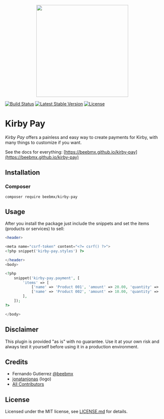 <p align="center"><a href="https://beebmx.github.io/kirby-pay" target="_blank" rel="noopener"><img src="https://beebmx.github.io/kirby-pay/images/logo.svg" width="300"></a></p>

[![Build Status](https://travis-ci.org/beebmx/kirby-pay.svg?branch=master)](https://travis-ci.org/beebmx/kirby-pay)
[![Latest Stable Version](https://poser.pugx.org/beebmx/kirby-pay/v)](//packagist.org/packages/beebmx/kirby-pay)
[![License](https://poser.pugx.org/beebmx/kirby-pay/license)](//packagist.org/packages/beebmx/kirby-pay)


# Kirby Pay

*Kirby Pay* offers a painless and easy way to create payments for Kirby, with many things to customize if you want.

See the docs for everything: [https://beebmx.github.io/kirby-pay](https://beebmx.github.io/kirby-pay)

## Installation

### Composer

```ssh
composer require beebmx/kirby-pay
```

## Usage

After you install the package just include the snippets and set the items (products or services) to sell:

```php
<header>

<meta name="csrf-token" content="<?= csrf() ?>">
<?php snippet('kirby-pay.styles') ?>

</header>
<body>

<?php
    snippet('kirby-pay.payment', [
        'items' => [
            ['name' => 'Product 001', 'amount' => 20.00, 'quantity' => 1],
            ['name' => 'Product 002', 'amount' => 10.00, 'quantity' => 2],
        ],
    ]);
?>

</body>
```

## Disclaimer

This plugin is provided "as is" with no guarantee. Use it at your own risk and always test it yourself before using it in a production environment.

## Credits

- Fernando Gutierrez [@beebmx](https://github.com/beebmx)
- [jonatanjonas](https://github.com/jonatanjonas) (logo)
- [All Contributors](../../contributors)

## License

Licensed under the MIT license, see [LICENSE.md](LICENSE.md) for details.
